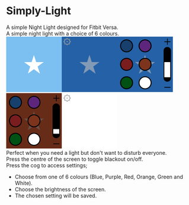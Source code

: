 # Simply-Light
A simple Night Light designed for Fitbit Versa.<br>
A simple night light with a choice of 6 colours.<br>
<img src="/Screenshots/simply-light-logo.png" width="150" hight="150"><img src="/Screenshots/simply-light.png" width="150" hight="150"><img src="/Screenshots/simply-light-1.png" width="150" hight="150"><img src="/Screenshots/simply-light-2.png" width="150" hight="150"><img src="/Screenshots/simply-light-3.png" width="150" hight="150"></br>
Perfect when you need a light but don't want to disturb everyone.<br>
Press the centre of the screen to toggle blackout on/off.<br>
Press the cog to access settings;<br>
- Choose from one of 6 colours (Blue, Purple, Red, Orange, Green and White).<br>
- Choose the brightness of the screen.<br>
- The chosen setting will be saved.<br>
